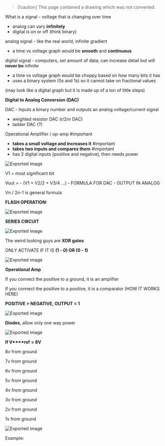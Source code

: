 > [!caution] This page contained a drawing which was not converted.   

What is a signal - voltage that is changing over time

- analog can vary **infinitely**
- digital is on or off (think binary)

  

analog signal - like the real world, infinite gradient

- a time vs voltage graph would be **smooth** and **continuous**

  

digital signal - computers, set amount of data; can increase detail but will **never be** infinite

- a time vs voltage graph would be choppy based on how many bits it has
- uses a binary system (0s and 1s) so it cannot take on fractional values

(may look like a digital graph but it is made up of a ton of little steps)

  
  
  

**Digital to Analog Conversion (DAC)**

DAC - Inputs a binary number and outputs an analog voltage/current signal

- weighted resistor DAC (r/2nr DAC)
- ladder DAC (?)

  

Operational Amplifier / op-amp #important

- **takes a small voltage and increases it** #important
- **takes two inputs and compares them** #important
- has 2 digital inputs (positive and negative), then needs power
  
  

  
  
 ![Exported image](Exported%20image%2020240207094508-0.png)   
  

V1 = most significant bit

Vout = - (V1 + V2/2 + V3/4 …) - FORMULA FOR DAC - OUTPUT IN ANALOG

  
  
  
  

Vn / 2n-1 is general formula

  
  

**FLASH OPERATION:**

![Exported image](Exported%20image%2020240207094508-1.png)  

**SERIES CIRCUIT**

![Exported image](Exported%20image%2020240207094508-2.png)  
  
  
  
  

  

The weird looking guys are **XOR gates**

ONLY ACTIVATE IF IT IS **(1 - 0) OR (0 - 1)**

![Exported image](Exported%20image%2020240207094508-3.png)

**Operational Amp**

If you connect the positive to a ground, it is an amplifier

  

If you connect the positive to a positive, it is a comparator (HOW IT WORKS HERE)

**POSITIVE > NEGATIVE, OUTPUT = 1**

![Exported image](Exported%20image%2020240207094508-4.png)

**Diodes**, allow only one way power

![Exported image](Exported%20image%2020240207094508-5.png)

**If V****ref** **= 8V**

  

8v from ground

  
  

7v from ground

  

6v from ground

  

5v from ground

  
  

4v from ground

  

3v from ground

  

2v from ground

  

1v from ground

  

![Exported image](Exported%20image%2020240207094508-6.png)

Example: